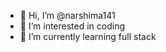 - 👋 Hi, I’m @narshima141
- 👀 I’m interested in coding
- 🌱 I’m currently learning full stack


<!---
narshima141/narshima141 is a ✨ special ✨ repository because its `README.md` (this file) appears on your GitHub profile.
You can click the Preview link to take a look at your changes.
--->

